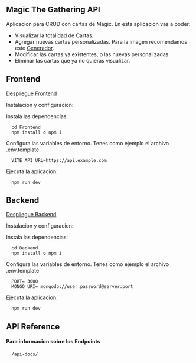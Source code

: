 
## Magic The Gathering API

Aplicacion para CRUD con cartas de Magic.
En esta aplicacion vas a poder:
- Visualizar la totalidad de Cartas.
- Agregar nuevas cartas personalizadas. Para la imagen recomendamos este [Generador](https://www.mtgcardmaker.com).
- Modificar las cartas ya existentes, o las nuevas personalizadas.
- Eliminar las cartas que ya no quieras visualizar.

## Frontend
[Despliegue Frontend](https://magic-the-gathering-cards.netlify.app)

Instalacion y configuracion:

Instala las dependencias:
```
  cd Frontend
  npm install o npm i
```
Configura las variables de entorno. Tenes como ejemplo el archivo .env.template
```
  VITE_API_URL=https://api.example.com
```
Ejecuta la aplicacion:
```
  npm run dev
```

## Backend

[Despliegue Backend](https://magic-the-gathering-cards-production.up.railway.app/api-docs/)

Instalacion y configuracion:

Instala las dependencias:
```
  cd Backend
  npm install o npm i
```
Configura las variables de entorno. Tenes como ejemplo el archivo .env.template
```
  PORT= 3000
  MONGO_URI= mongodb://user:password@server:port
```
Ejecuta la aplicacion:
```
  npm run dev
```

## API Reference

#### Para informacion sobre los Endpoints

```http
  /api-docs/
```
